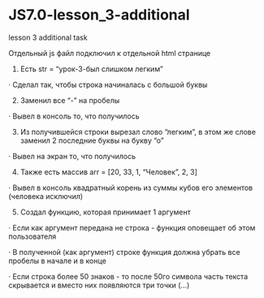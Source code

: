 # JS7.0-lesson_3-additional
lesson 3 additional task

Отдельный js файл подключил к отдельной html странице

1) Есть str = “урок-3-был слишком легким”

·        Сделал так, чтобы строка начиналась с большой буквы

2) Заменил все “-” на пробелы

·        Вывел в консоль то, что получилось

3) Из получившейся строки вырезал слово “легким”, в этом же слове заменил 2 последние буквы на букву “о”

·        Вывел на экран то, что получилось

4) Также есть массив arr = [20, 33, 1, “Человек”, 2, 3]

·        Вывел в консоль квадратный корень из суммы кубов его элементов (человека исключил)

5) Создал функцию, которая принимает 1 аргумент

·        Если как аргумент передана не строка - функция оповещает об этом пользователя

·        В полученной (как аргумент) строке функция должна убрать все пробелы в начале и в конце

·        Если строка более 50 знаков - то после 50го символа часть текста скрывается и вместо них появляются три точки (...)